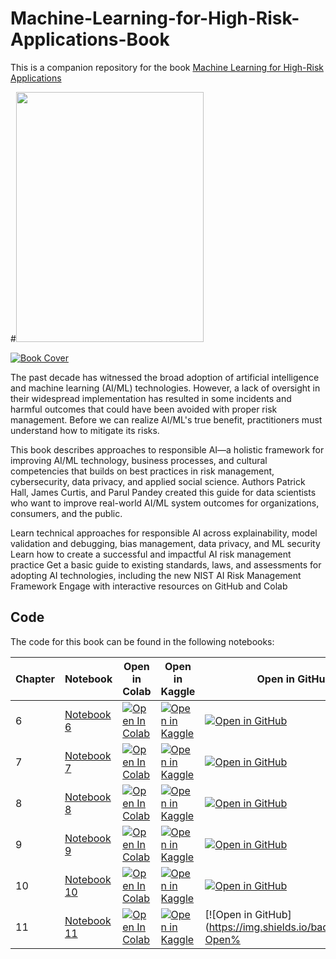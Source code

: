# Machine-Learning-for-High-Risk-Applications-Book

This is a companion repository for the book [Machine Learning for High-Risk Applications](https://learning.oreilly.com/library/view/machine-learning-for/9781098102425/)

#<img src="https://github.com/ml-for-high-risk-apps-book/Machine-Learning-for-High-Risk-Applications-Book/blob/main/book.jpg" width="300" height="400">


[![Book Cover](https://github.com/ml-for-high-risk-apps-book/Machine-Learning-for-High-Risk-Applications-Book/blob/main/book.jpg)](https://www.amazon.com/Machine-Learning-High-Risk-Applications-Responsible/dp/1098102436)

The past decade has witnessed the broad adoption of artificial intelligence and machine learning (AI/ML) technologies. However, a lack of oversight in their widespread implementation has resulted in some incidents and harmful outcomes that could have been avoided with proper risk management. Before we can realize AI/ML's true benefit, practitioners must understand how to mitigate its risks.

This book describes approaches to responsible AI—a holistic framework for improving AI/ML technology, business processes, and cultural competencies that builds on best practices in risk management, cybersecurity, data privacy, and applied social science. Authors Patrick Hall, James Curtis, and Parul Pandey created this guide for data scientists who want to improve real-world AI/ML system outcomes for organizations, consumers, and the public.

Learn technical approaches for responsible AI across explainability, model validation and debugging, bias management, data privacy, and ML security
Learn how to create a successful and impactful AI risk management practice
Get a basic guide to existing standards, laws, and assessments for adopting AI technologies, including the new NIST AI Risk Management Framework
Engage with interactive resources on GitHub and Colab

## Code

The code for this book can be found in the following notebooks:

| Chapter | Notebook | Open in Colab | Open in Kaggle | Open in GitHub |
| ------- | -------- | ------------ | -------------- | -------------- |
| 6       | [Notebook 6](link-to-notebook-6) | [![Open In Colab](https://colab.research.google.com/assets/colab-badge.svg)](link-to-notebook-6) | [![Open in Kaggle](https://kaggle.com/static/images/open-in-kaggle.svg)](link-to-notebook-6) | [![Open in GitHub](https://img.shields.io/badge/GitHub-Open%20Notebook-orange?logo=github)](link-to-notebook-6) |
| 7       | [Notebook 7](link-to-notebook-7) | [![Open In Colab](https://colab.research.google.com/assets/colab-badge.svg)](link-to-notebook-7) | [![Open in Kaggle](https://kaggle.com/static/images/open-in-kaggle.svg)](link-to-notebook-7) | [![Open in GitHub](https://img.shields.io/badge/GitHub-Open%20Notebook-orange?logo=github)](link-to-notebook-7) |
| 8       | [Notebook 8](link-to-notebook-8) | [![Open In Colab](https://colab.research.google.com/assets/colab-badge.svg)](link-to-notebook-8) | [![Open in Kaggle](https://kaggle.com/static/images/open-in-kaggle.svg)](link-to-notebook-8) | [![Open in GitHub](https://img.shields.io/badge/GitHub-Open%20Notebook-orange?logo=github)](link-to-notebook-8) |
| 9       | [Notebook 9](link-to-notebook-9) | [![Open In Colab](https://colab.research.google.com/assets/colab-badge.svg)](link-to-notebook-9) | [![Open in Kaggle](https://kaggle.com/static/images/open-in-kaggle.svg)](link-to-notebook-9) | [![Open in GitHub](https://img.shields.io/badge/GitHub-Open%20Notebook-orange?logo=github)](link-to-notebook-9) |
| 10      | [Notebook 10](link-to-notebook-10) | [![Open In Colab](https://colab.research.google.com/assets/colab-badge.svg)](link-to-notebook-10) | [![Open in Kaggle](https://kaggle.com/static/images/open-in-kaggle.svg)](link-to-notebook-10) | [![Open in GitHub](https://img.shields.io/badge/GitHub-Open%20Notebook-orange?logo=github)](link-to-notebook-10) |
| 11      | [Notebook 11](link-to-notebook-11) | [![Open In Colab](https://colab.research.google.com/assets/colab-badge.svg)](link-to-notebook-11) | [![Open in Kaggle](https://kaggle.com/static/images/open-in-kaggle.svg)](link-to-notebook-11) | [![Open in GitHub](https://img.shields.io/badge/GitHub-Open%
